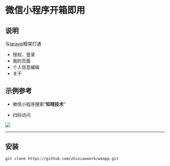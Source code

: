 # 微信小程序开箱即用

## 说明
与[laravel](https://github.com/zhixiaowork/laravel)框架打通

 * 授权、登录
 * 我的页面
 * 个人信息编辑
 * 关于

## 示例参考
 * 微信小程序搜索“**知晓技术**”

 * 扫码访问
 
![](http://about.iat.net.cn/images/%E3%80%90weapp%E3%80%91qrcode.jpg)



---


## 安装

    git clone https://github.com/zhixiaowork/weapp.git
